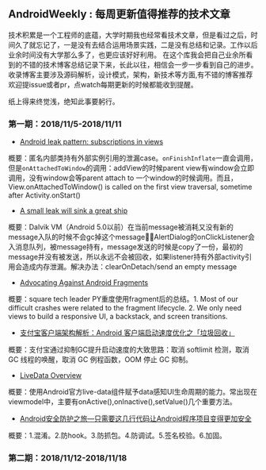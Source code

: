 AndroidWeekly : 每周更新值得推荐的技术文章
---

技术积累是一个工程师的底蕴，大学时期我也经常看技术文章，但是看过之后，时间久了就忘记了，一是没有去结合运用场景实践，二是没有总结和记录。工作以后业余时间没有大学那么多了，也更应该好好利用。
在这个库我会把自己业余所看到的不错的技术博客总结记录下来，长此以往，相信会一步一步看到自己的进步。收录博客主要涉及源码解析，设计模式，架构，新技术等方面,有不错的博客推荐欢迎提issue或者pr，点watch每期更新的时候都能收到提醒。

纸上得来终觉浅，绝知此事要躬行。

### 第一期：2018/11/5-2018/11/11

* [Android leak pattern: subscriptions in views](https://medium.com/square-corner-blog/android-leak-pattern-subscriptions-in-views-18f0860aa74c)

概要：匿名内部类持有外部实例引用的泄漏case。`onFinishInflate`一直会调用，但是`onAttachedToWindow`的调用：addView的时候parent view有window会立即调用，没有window会等parent attach to 一个window的时候调用。而且，View.onAttachedToWindow() is called on the first view traversal, sometime after Activity.onStart()
* [A small leak will sink a great ship](https://medium.com/square-corner-blog/a-small-leak-will-sink-a-great-ship-efbae00f9a0f)

概要：Dalvik VM（Android 5.0以前）在当前message被消耗又没有新的message入队的时候不会gc掉这个message，AlertDialog的onClickListener会入消息队列，被message持有，message发送的时候是copy了一份，最初的message并没有被发送，所以永远不会被回收，如果listener持有外部activity引用会造成内存泄漏。解决办法：clearOnDetach/send an empty message
*  [Advocating Against Android Fragments](https://medium.com/square-corner-blog/advocating-against-android-fragments-81fd0b462c97)

概要：square tech leader PY重度使用fragment后的总结。1. Most of our difficult crashes were related to the fragment lifecycle.
2. We only need views to build a responsive UI, a backstack, and screen transitions.
* [支付宝客户端架构解析：Android 客户端启动速度优化之「垃圾回收」](https://juejin.im/post/5be1077d518825171140dbfa)

概要：支付宝通过抑制GC提升启动速度的大致思路：取消 softlimit 检测，取消 GC 线程的唤醒，取消 GC 例程函数，OOM 停止 GC 抑制。
* [
LiveData Overview](https://developer.android.com/topic/libraries/architecture/livedata#java)

概要：使用Android官方live-data组件赋予data感知UI生命周期的能力。常出现在viewmodel中，主要有onActive(),onInactive(),setValue()几个重要方法。
* [Android安全防护之旅—只需要这几行代码让Android程序项目变得更加安全](http://www.520monkey.com/archives/1263)

概要：1.混淆。2.防hook。3.防抓包。4.防调试。5.签名校验。6.加固。

### 第二期：2018/11/12-2018/11/18

